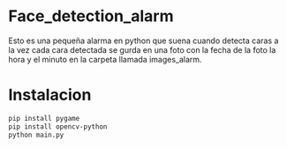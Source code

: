 # Face_detection_alarm
Esto es una pequeña alarma en python que suena cuando detecta caras a la vez cada cara detectada se gurda en una foto con la fecha de la foto la hora y el minuto en la carpeta llamada images_alarm.
# Instalacion
```bash
pip install pygame
pip install opencv-python
python main.py
```
